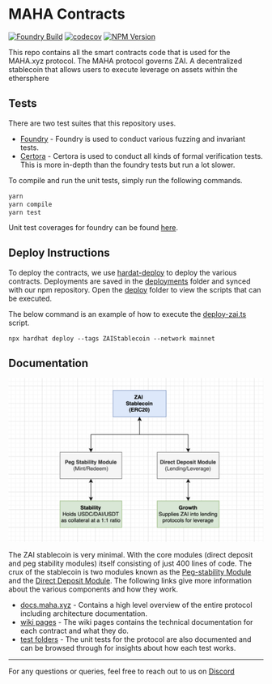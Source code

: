 # MAHA Contracts

[![Foundry Build](https://github.com/mahaxyz/contracts/actions/workflows/foundry.yml/badge.svg)](https://github.com/mahaxyz/contracts/actions/workflows/foundry.yml)
[![codecov](https://codecov.io/gh/mahaxyz/contracts/graph/badge.svg?token=N2WZ1HFD9P)](https://codecov.io/gh/mahaxyz/contracts)
[![NPM Version](https://img.shields.io/npm/v/%40mahaxyz%2Fcontracts)](https://www.npmjs.com/package/@mahaxyz/contracts)

This repo contains all the smart contracts code that is used for the MAHA.xyz protocol. The MAHA protocol governs ZAI. A decentralized stablecoin that allows users to execute leverage on assets within the ethersphere

## Tests

There are two test suites that this repository uses.

- [Foundry](./test/forge) - Foundry is used to conduct various fuzzing and invariant tests.
- [Certora](./test/certora) - Certora is used to conduct all kinds of formal verification tests. This is more in-depth than the foundry tests but run a lot slower.

To compile and run the unit tests, simply run the following commands.

```
yarn
yarn compile
yarn test
```

Unit test coverages for foundry can be found [here](https://mahaxyz.github.io/contracts/).

## Deploy Instructions

To deploy the contracts, we use [hardat-deploy](https://github.com/wighawag/hardhat-deploy) to deploy the various contracts. Deployments are saved in the [deployments](./deployments/) folder and synced with our npm repository. Open the [deploy](./deploy/) folder to view the scripts that can be executed.

The below command is an example of how to execute the [deploy-zai.ts](./deploy/deploy-zai.ts) script.

```
npx hardhat deploy --tags ZAIStablecoin --network mainnet
```

## Documentation

![data-flow](./dataflow-simple.png)

The ZAI stablecoin is very minimal. With the core modules (direct deposit and peg stability modules) itself consisting of just 400 lines of code. The crux of the stablecoin is two modules known as the [Peg-stability Module](./contracts/core/psm/) and the [Direct Deposit Module](./contracts/core/direct-deposit/). The following links give more information about the various components and how they work.

- [docs.maha.xyz](https://docs.maha.xyz/) - Contains a high level overview of the entire protocol including architecture documentation.
- [wiki pages](https://github.com/mahaxyz/contracts/wiki) - The wiki pages contains the technical documentation for each contract and what they do.
- [test folders](./test) - The unit tests for the protocol are also documented and can be browsed through for insights about how each test works.

---

For any questions or queries, feel free to reach out to us on [Discord](https://discord.gg/mahadao)
